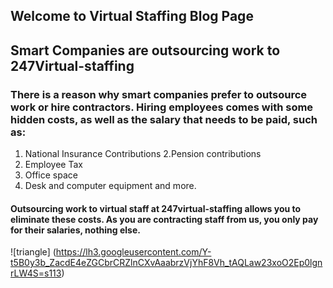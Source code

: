 ## Welcome to Virtual Staffing Blog Page

## Smart Companies are outsourcing work to 247Virtual-staffing

### There is a reason why smart companies prefer to outsource work or hire contractors. Hiring employees comes with some hidden costs, as well as the salary that needs to be paid, such as:

1. National Insurance Contributions
2.Pension contributions 
3. Employee Tax
4. Office space
5. Desk and computer equipment and more.

#### Outsourcing work to virtual staff at 247virtual-staffing allows you to eliminate these costs. As you are contracting staff from us, you only pay for their salaries, nothing else.

![triangle] (https://lh3.googleusercontent.com/Y-t5B0y3b_ZacdE4eZGCbrCRZlnCXvAaabrzVjYhF8Vh_tAQLaw23xoO2Ep0lgnrLW4S=s113)

